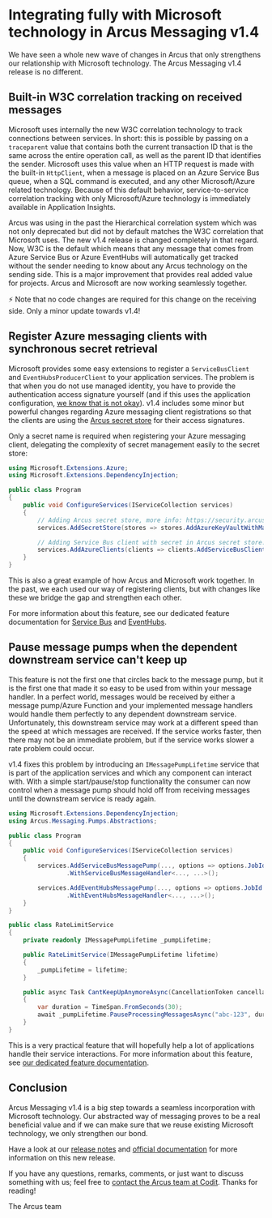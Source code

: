 # Integrating fully with Microsoft technology in Arcus Messaging v1.4
We have seen a whole new wave of changes in Arcus that only strengthens our relationship with Microsoft technology. The Arcus Messaging v1.4 release is no different.

## Built-in W3C correlation tracking on received messages
Microsoft uses internally the new W3C correlation technology to track connections between services. In short: this is possible by passing on a `traceparent` value that contains both the current transaction ID that is the same across the entire operation call, as well as the parent ID that identifies the sender. Microsoft uses this value when an HTTP request is made with the built-in `HttpClient`, when a message is placed on an Azure Service Bus queue, when a SQL command is executed, and any other Microsoft/Azure related technology.
Because of this default behavior, service-to-service correlation tracking with only Microsoft/Azure technology is immediately available in Application Insights.

Arcus was using in the past the Hierarchical correlation system which was not only deprecated but did not by default matches the W3C correlation that Microsoft uses. The new v1.4 release is changed completely in that regard. Now, W3C is the default which means that any message that comes from Azure Service Bus or Azure EventHubs will automatically get tracked without the sender needing to know about any Arcus technology on the sending side. This is a major improvement that provides real added value for projects. Arcus and Microsoft are now working seamlessly together.

⚡ Note that no code changes are required for this change on the receiving side. Only a minor update towards v1.4!

## Register Azure messaging clients with synchronous secret retrieval
Microsoft provides some easy extensions to register a `ServiceBusClient` and `EventHubsProducerClient` to your application services. The problem is that when you do not use managed identity, you have to provide the authentication access signature yourself (and if this uses the application configuration, [we know that is not okay](https://www.codit.eu/blog/introducing-secret-store-net-core/)). v1.4 includes some minor but powerful changes regarding Azure messaging client registrations so that the clients are using the [Arcus secret store](https://security.arcus-azure.net/features/secret-store) for their access signatures.

Only a secret name is required when registering your Azure messaging client, delegating the complexity of secret management easily to the secret store:
```csharp
using Microsoft.Extensions.Azure;
using Microsoft.Extensions.DependencyInjection;

public class Program
{
    public void ConfigureServices(IServiceCollection services)
    {
        // Adding Arcus secret store, more info: https://security.arcus-azure.net/features/secret-store
        services.AddSecretStore(stores => stores.AddAzureKeyVaultWithManagedIdentity("https://my.vault.azure.net");

        // Adding Service Bus client with secret in Arcus secret store.
        services.AddAzureClients(clients => clients.AddServiceBusClient(connectionStringSecretName: "<your-secret-name>"));
    }
}
```

This is also a great example of how Arcus and Microsoft work together. In the past, we each used our way of registering clients, but with changes like these we bridge the gap and strengthen each other.

For more information about this feature, see our dedicated feature documentation for [Service Bus](https://messaging.arcus-azure.net/Features/service-bus-extensions) and [EventHubs](https://messaging.arcus-azure.net/Features/event-hubs-extensions).

## Pause message pumps when the dependent downstream service can't keep up
This feature is not the first one that circles back to the message pump, but it is the first one that made it so easy to be used from within your message handler. In a perfect world, messages would be received by either a message pump/Azure Function and your implemented message handlers would handle them perfectly to any dependent downstream service. Unfortunately, this downstream service may work at a different speed than the speed at which messages are received. If the service works faster, then there may not be an immediate problem, but if the service works slower a rate problem could occur.

v1.4 fixes this problem by introducing an `IMessagePumpLifetime` service that is part of the application services and which any component can interact with. With a simple start/pause/stop functionality the consumer can now control when a message pump should hold off from receiving messages until the downstream service is ready again.

```csharp
using Microsoft.Extensions.DependencyInjection;
using Arcus.Messaging.Pumps.Abstractions;

public class Program
{
    public void ConfigureServices(IServiceCollection services)
    {
        services.AddServiceBusMessagePump(..., options => options.JobId = "abc-123")
                .WithServiceBusMessageHandler<..., ...>();

        services.AddEventHubsMessagePump(..., options => options.JobId = "def-456")
                .WithEventHubsMessageHandler<..., ...>();
    }
}

public class RateLimitService
{
    private readonly IMessagePumpLifetime _pumpLifetime;

    public RateLimitService(IMessagePumpLifetime lifetime)
    {
        _pumpLifetime = lifetime;
    }

    public async Task CantKeepUpAnymoreAsync(CancellationToken cancellationToken)
    {
        var duration = TimeSpan.FromSeconds(30);
        await _pumpLifetime.PauseProcessingMessagesAsync("abc-123", duration, cancellationToken);
    }
}
```

This is a very practical feature that will hopefully help a lot of applications handle their service interactions.
For more information about this feature, see [our dedicated feature documentation](https://messaging.arcus-azure.net/Features/general-messaging).

## Conclusion
Arcus Messaging v1.4 is a big step towards a seamless incorporation with Microsoft technology. Our abstracted way of messaging proves to be a real beneficial value and if we can make sure that we reuse existing Microsoft technology, we only strengthen our bond.

Have a look at our [release notes](https://github.com/arcus-azure/arcus.messaging/releases/tag/v1.4.0) and [official documentation](https://messaging.arcus-azure.net/) for more information on this new release.

If you have any questions, remarks, comments, or just want to discuss something with us; feel free to [contact the Arcus team at Codit](https://github.com/arcus-azure/arcus.messaging/issues/new/choose).
Thanks for reading!

The Arcus team